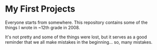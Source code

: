 # My First Projects

Everyone starts from somewhere. This repository contains some of the things I wrote in ~12th grade in 2008.

It's not pretty and some of the things were lost, but it serves as a good reminder that we all make mistakes in the beginning... so, many mistakes.